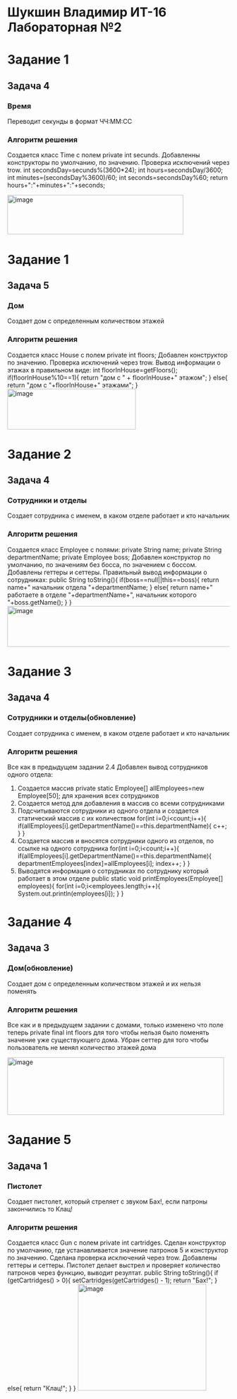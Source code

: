 # Шукшин Владимир ИТ-16 Лабораторная №2

# Задание 1
## Задача 4
### Время
Переводит секунды в формат ЧЧ:ММ:СС
### Алгоритм решения
Создается класс Time с полем private int secunds. Добавленны конструкторы по умолчанию, по значению. 
Проверка исключений через trow.
int secondsDay=secunds%(3600*24);
int hours=secondsDay/3600;
int minutes=(secondsDay%3600)/60;
int seconds=secondsDay%60;
return hours+":"+minutes+":"+seconds;

<img width="399" height="89" alt="image" src="https://github.com/user-attachments/assets/2ad79347-b787-489f-a9c0-f07461c44430" />

# Задание 1
## Задача 5
### Дом
Создает дом с определенным количеством этажей
### Алгоритм решения
Создается класс House c полем private int floors; 
Добавлен конструктор по значению.
Проверка исключений через trow.
Вывод информации о этажах в правильном виде:
int floorInHouse=getFloors();
if(floorInHouse%10==1){
    return "дом с " + floorInHouse+" этажом";
}
else{
    return "дом с "+floorInHouse+" этажами";
}
<img width="291" height="92" alt="image" src="https://github.com/user-attachments/assets/ae736183-87e8-4d02-91ee-cb654a63940d" />

# Задание 2
## Задача 4
### Сотрудники и отделы
Создает сотрудника с именем, в каком отделе работает и кто начальник
### Алгоритм решения
Создается класс Employee с полями:
private String name;
private String departmentName;
private Employee boss;
Добавлен конструктор по умолчанию, по значениям без босса, по значением с боссом.
Добавлены геттеры и сеттеры.
Правильный вывод информации о сотрудниках:
public String toString(){
    if(boss==null||this==boss){
        return name+" начальник отдела "+departmentName;
    }
    else{
        return name+" работаетe в отделе "+departmentName+", начальник которого "+boss.getName();
    }
}
<img width="615" height="92" alt="image" src="https://github.com/user-attachments/assets/af14faa8-5217-4833-9328-e285cd4f9a39" />

# Задание 3
## Задача 4
### Сотрудники и отделы(обновление)
Создает сотрудника с именем, в каком отделе работает и кто начальник
### Алгоритм решения
Все как в предыдущем задании 2.4
Добавлен вывод сотрудников одного отдела:
1. Создается массив private static Employee[] allEmployees=new Employee[50]; для хранения всех сотрудников
2. Создается метод для добавления в массив со всеми сотрудниками
3. Подсчитываются сотрудники из одного отдела и создается статический массив с их количеством
for(int i=0;i<count;i++){
    if(allEmployees[i].getDepartmentName()==this.departmentName){
        c++;
    }
}
5. Создается массив и вносятся сотрудники одного из отделов, по ссылке на одного сотрудника
for(int i=0;i<count;i++){
    if(allEmployees[i].getDepartmentName()==this.departmentName){
        departmentEmployees[index]=allEmployees[i];
        index++;
    }
}
6. Выводятся информация о сотрудниках по сотруднику который работает в этом отделе
public static void printEmployees(Employee[] employees){
    for(int i=0;i<employees.length;i++){
        System.out.println(employees[i]);
    }
}
# Задание 4
## Задача 3
### Дом(обновление)
Создает дом с определенным количеством этажей и их нельзя поменять 
### Алгоритм решения
Все как и в предыдущем задании с домами, только изменено что поле теперь private final int floors для того чтобы нельзя было поменять значение уже существующего дома.
Убран сеттер для того чтобы пользователь не менял количество этажей дома

<img width="491" height="130" alt="image" src="https://github.com/user-attachments/assets/f714d347-7bc5-4abf-805e-c598e9e5806d" />

# Задание 5
## Задача 1
### Пистолет
Создает пистолет, который стреляет с звуком Бах!, если патроны закончились то Клац!
### Алгоритм решения
Создается класс Gun с полем private int cartridges.
Сделан конструктор по умолчанию, где устанавливается значение патронов 5 и конструктор по значению.
Сделана проверка исключений через trow.
Добавлены геттеры и сеттеры.
Пистолет делает выстрел и проверяет количество патронов через функцию, выводит резултат.
public String toString(){
    if (getCartridges() > 0){
        setCartridges(getCartridges() - 1);
        return "Бах!";
    } else{
        return "Клац!";
    }
}
<img width="291" height="241" alt="image" src="https://github.com/user-attachments/assets/b56f1a18-8297-4f76-bffc-8bf9dc3169b3" />
